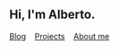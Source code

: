 
<h2> Hi, I'm Alberto. </h2> 

<div >
<a href="https://halb.it">Blog</a>
&nbsp;&nbsp;
<a href="https://halb.it/projects/">Projects</a>
&nbsp;&nbsp;
<a href="https://halb.it/about/">About me</a>
</div>

